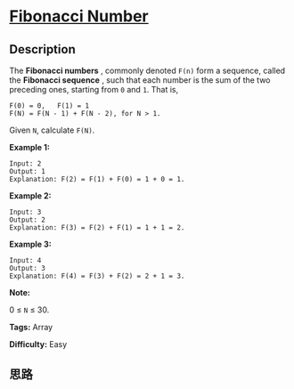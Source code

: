 # [Fibonacci Number][title]

## Description

The  **Fibonacci numbers** , commonly denoted `F(n)` form a sequence, called
the  **Fibonacci sequence** , such that each number is the sum of the two
preceding ones, starting from `0` and `1`. That is,
            F(0) = 0,   F(1) = 1    F(N) = F(N - 1) + F(N - 2), for N > 1.    

Given `N`, calculate `F(N)`.



**Example 1:**
            Input: 2    Output: 1    Explanation: F(2) = F(1) + F(0) = 1 + 0 = 1.    

**Example 2:**
            Input: 3    Output: 2    Explanation: F(3) = F(2) + F(1) = 1 + 1 = 2.    

**Example 3:**
            Input: 4    Output: 3    Explanation: F(4) = F(3) + F(2) = 2 + 1 = 3.    



**Note:**

0 ≤ `N` ≤ 30.


**Tags:** Array

**Difficulty:** Easy

## 思路

[title]: https://leetcode.com/problems/fibonacci-number
